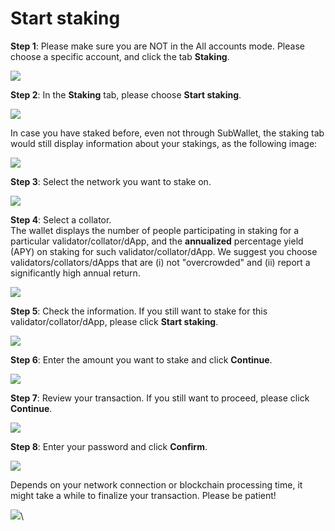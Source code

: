 # Start staking

**Step 1**: Please make sure you are NOT in the All accounts mode. Please choose a specific account, and click the tab **Staking**.

![](<../../.gitbook/assets/image (24).png>)

**Step 2**: In the **Staking** tab, please choose **Start staking**.

![](<../../.gitbook/assets/image (7).png>)

In case you have staked before, even not through SubWallet, the staking tab would still display information about your stakings, as the following image:

![](<../../.gitbook/assets/image (37).png>)

**Step 3**: Select the network you want to stake on.

![](<../../.gitbook/assets/image (33).png>)

**Step 4**: Select a collator. \
The wallet displays the number of people participating in staking for a particular validator/collator/dApp, and the **annualized** percentage yield (APY) on staking for such validator/collator/dApp. We suggest you choose validators/collators/dApps that are (i) not "overcrowded" and (ii) report a significantly high annual return.

![](<../../.gitbook/assets/image (44).png>)

**Step 5**: Check the information. If you still want to stake for this validator/collator/dApp, please click **Start staking**.&#x20;

![](<../../.gitbook/assets/image (5).png>)

**Step 6**: Enter the amount you want to stake and click **Continue**.

![](<../../.gitbook/assets/image (36).png>)

**Step 7**: Review your transaction. If you still want to proceed, please click **Continue**.&#x20;

![](<../../.gitbook/assets/image (35).png>)

**Step 8**: Enter your password and click **Confirm**.

![](<../../.gitbook/assets/image (41).png>)

Depends on your network connection or blockchain processing time, it might take a while to finalize your transaction. Please be patient!

![](<../../.gitbook/assets/image (31).png>)\

